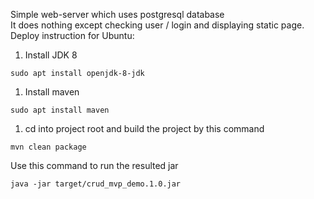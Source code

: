 Simple web-server which uses postgresql database\
It does nothing except checking user / login and displaying static page.\
Deploy instruction for Ubuntu:

1. Install JDK 8

```
sudo apt install openjdk-8-jdk
```

1. Install maven

```
sudo apt install maven
```

1. cd into project root and build the project by this command

```
mvn clean package
``` 

Use this command to run the resulted jar

```
java -jar target/crud_mvp_demo.1.0.jar 
```
